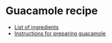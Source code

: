 # Guacamole recipe

- [List of ingredients](ingredients.md)
- [Instructions for preparing guacamole](instructions.md)
